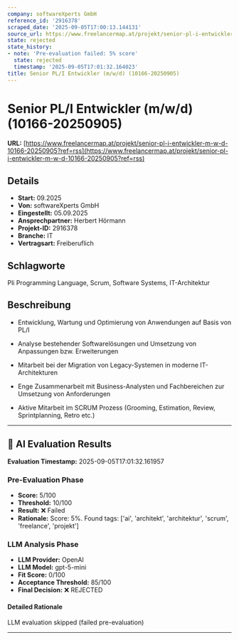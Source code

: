 ```yaml
---
company: softwareXperts GmbH
reference_id: '2916378'
scraped_date: '2025-09-05T17:00:13.144131'
source_url: https://www.freelancermap.at/projekt/senior-pl-i-entwickler-m-w-d-10166-20250905?ref=rss
state: rejected
state_history:
- note: 'Pre-evaluation failed: 5% score'
  state: rejected
  timestamp: '2025-09-05T17:01:32.164023'
title: Senior PL/I Entwickler (m/w/d) (10166-20250905)
---
```



# Senior PL/I Entwickler (m/w/d) (10166-20250905)
**URL:** [https://www.freelancermap.at/projekt/senior-pl-i-entwickler-m-w-d-10166-20250905?ref=rss](https://www.freelancermap.at/projekt/senior-pl-i-entwickler-m-w-d-10166-20250905?ref=rss)
## Details
- **Start:** 09.2025
- **Von:** softwareXperts GmbH
- **Eingestellt:** 05.09.2025
- **Ansprechpartner:** Herbert Hörmann
- **Projekt-ID:** 2916378
- **Branche:** IT
- **Vertragsart:** Freiberuflich

## Schlagworte
Pli Programming Language, Scrum, Software Systems, IT-Architektur

## Beschreibung
- Entwicklung, Wartung und Optimierung von Anwendungen auf Basis von PL/I

- Analyse bestehender Softwarelösungen und Umsetzung von Anpassungen bzw. Erweiterungen

- Mitarbeit bei der Migration von Legacy-Systemen in moderne IT-Architekturen

- Enge Zusammenarbeit mit Business-Analysten und Fachbereichen zur Umsetzung von Anforderungen

- Aktive Mitarbeit im SCRUM Prozess (Grooming, Estimation, Review, Sprintplanning, Retro etc.)

---

## 🤖 AI Evaluation Results

**Evaluation Timestamp:** 2025-09-05T17:01:32.161957

### Pre-Evaluation Phase
- **Score:** 5/100
- **Threshold:** 10/100
- **Result:** ❌ Failed
- **Rationale:** Score: 5%. Found tags: ['ai', 'architekt', 'architektur', 'scrum', 'freelance', 'projekt']

### LLM Analysis Phase
- **LLM Provider:** OpenAI
- **LLM Model:** gpt-5-mini
- **Fit Score:** 0/100
- **Acceptance Threshold:** 85/100
- **Final Decision:** ❌ REJECTED

#### Detailed Rationale
LLM evaluation skipped (failed pre-evaluation)

---
